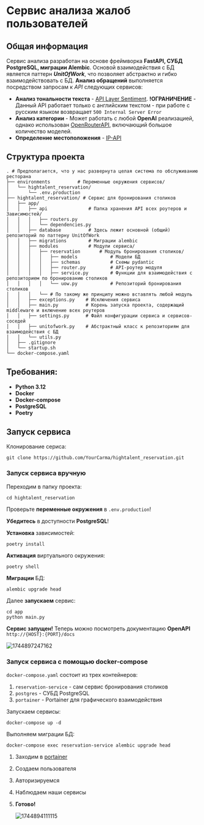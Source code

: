 # Сервис анализа жалоб пользователей

## Общая информация

Сервис анализа разработан на основе фреймворка **FastAPI, СУБД PostgreSQL, миграции Alembic**. Основой взаимодействия с БД является паттерн ***UnitOfWork***, что позволяет абстрактно и гибко взаимодействовать с БД.
**Анализ обращений** выполняется посредством запросам к *API* следующих сервисов:
* **Анализ тональности текста** - [API Layer Sentiment](https://apilayer.com/marketplace/sentiment-api). 
 **!ОГРАНИЧЕНИЕ** - Данный API работает только с английским текстом - при работе с русским языком возвращает `500 Internal Server Error`
* **Анализ категории** - Может работать с любой **OpenAI** реализацией, однако использован [OpenRouterAPI](https://openrouter.ai), включающий большое количество моделей.
* **Определение местоположения** - [IP-API](http://ip-api.com)

## Структура проекта

```
. # Предполагается, что у нас развернута целая система по обслуживанию ресторана
├── environments          # Переменные окружения сервисов/
│   └── hightalent_reservation/
│       └── .env.production
├── hightalent_reservation/ # Сервис для бронирования столиков
│   ├── app/
│   │   ├── api               # Папка хранения API всех роутеров и Зависимостей/
│   │   │   ├── routers.py
│   │   │   └── dependencies.py
│   │   ├── database          # Здесь лежит основной (общий) репозиторий по паттерну UnitOfWork
│   │   ├── migrations        # Миграции alembic
│   │   ├── modules           # Модули сервиса/
│   │   │   ├── reservation       # Модуль бронирования столиков/
│   │   │   │   ├── models            # Модели БД
│   │   │   │   ├── schemas           # Схемы pydantic
│   │   │   │   ├── router.py         # API-роутер модуля
│   │   │   │   ├── service.py        # Функции для взаимодействия с репозиторием по бронированию столиков
│   │   │   │   └── uow.py            # Репозиторий бронирования столиков
│   │   │   └── # По такому же принципу можно вставлять любой модуль
│   │   ├── exceptions.py    # Исключения сервиса
│   │   ├── main.py          # Корень запуска проекта, содержащий middleware и включение всех роутеров
│   │   ├── settings.py      # Файл конфигурации сервиса и сервисов-соседей
│   │   ├── unitofwork.py    # Абстрактный класс к репозиториям для взаимодействия с БД
│   │   └── utils.py  
│   ├── .gitignore
│   └── startup.sh
└── docker-compose.yaml   
```

## Требования:

* **Python 3.12**
* **Docker**
* **Docker-compose**
* **PostgreSQL**
* **Poetry**

## Запуск сервиса

Клонирование сериса:

```
git clone https://github.com/YourCarma/hightalent_reservation.git
```

### Запуск сервиса вручную

Переходим в папку проекта:

`cd hightalent_reservation`

Проверьте **переменные окружения** в `.env.production`!

**Убедитесь** в доступности **PostgreSQL**!

**Установка** зависимостей:

`poetry install`

**Активация** виртуального окружения:

`poetry shell`

**Миграции** БД:

`alembic upgrade head`

Далее **запускаем** сервис:

```
cd app
python main.py
```

**Сервис запущен!** Теперь можно посмотреть документацию **OpenAPI** `http://{HOST}:{PORT}/docs`

![1744897247162](image/README/1744897247162.png)

### Запуск сервиса с помощью docker-compose

`docker-compose.yaml` состоит из трех контейнеров:

1. `reservation-service` - сам сервис бронирования столиков
2. `postgres` - СУБД PostgreSQL
3. `portainer` - Portainer для графического взаимодействия

Запускаем сервисы:

`docker-compose up -d`

Выполняем миграции БД:

`docker-compose exec reservation-service alembic upgrade head`

1. Заходим в [portainer](http://localhost:9000 "ссылка на portainer")
2. Создаем пользователя
3. Авторизируемся
4. Наблюдаем наши сервисы
5. **Готово!**

   ![1744894111115](hightalent_reservation/image/README/1744894111115.png)